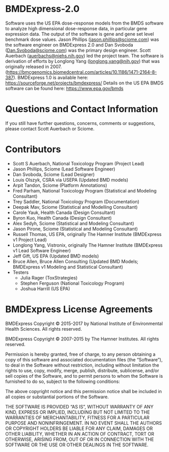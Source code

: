 BMDExpress-2.0
==============
Software uses the US EPA dose-response models from the BMDS software to analyze high dimensional dose-response data, in particular gene expression data. The output of the software is gene and gene set level benchmark dose values. 
Jason Phillips (jason.phillips@sciome.com) was the software engineer on BMDExpress 2.0 and Dan Svoboda (Dan.Svoboda@sciome.com) was the primary design engineer. Scott Auerbach (auerbachs@niehs.nih.gov) led the project team.
The software is derivation of efforts by Longlong Yang (longlong.yang@nih.gov) that was originally released in 2007. (https://bmcgenomics.biomedcentral.com/articles/10.1186/1471-2164-8-387).
BMDExpress 1.0 is available here: https://sourceforge.net/projects/bmdexpress/
Details on the US EPA BMDS software can be found here: https://www.epa.gov/bmds

Questions and Contact Information
=================================

If you still have further questions, concerns, comments or suggestions, please contact Scott Auerbach or Sciome.

Contributors
============

-   Scott S Auerbach, National Toxicology Program (Project Lead)
-   Jason Phillips, Sciome (Lead Software Engineer)
-   Dan Svoboda, Sciome (Lead Designer)
-   Louis Olszyk, CSRA via USEPA (Updated BMD models)
-   Arpit Tandon, Sciome (Platform Annotations)
-   Fred Parham, National Toxicology Program (Statistical and Modeling Consultant)
-   Trey Saddler, National Toxicology Program (Documentation)
-   Deepak Mav, Sciome (Statistical and Modelling Consultant)
-   Carole Yauk, Health Canada (Design Consultant)
-   Byron Kuo, Health Canada (Design Consultant)
-   Alex Sedyh, Sciome (Statistical and Modeling Consultant)
-   Jason Pirone, Sciome (Statistical and Modeling Consultant)
-   Russell Thomas, US EPA, originally The Hamner Institute (BMDExpress v1 Project Lead)
-   Longlong Yang, Vistronix, originally The Hamner Institute (BMDExpress v1 Lead Software Engineer)
-   Jeff Gift, US EPA (Updated BMD models)
-   Bruce Allen, Bruce Allen Consulting (Updated BMD Models; BMDExpress v1 Modeling and Statistical Consultant)
-   Testers
    -   Julia Rager (ToxStrategies)
    -   Stephen Ferguson (National Toxicology Program)
    -   Joshua Harrill (US EPA)

BMDExpress License Agreements
=============================

BMDExpress Copyright © 2015-2017 by National Institute of Environmental Health Sciences. All rights reserved.

BMDExpress Copyright © 2007-2015 by The Hamner Institutes. All rights reserved.

Permission is hereby granted, free of charge, to any person obtaining a copy of this software and associated documentation files (the “Software”), to deal in the Software without restriction, including without limitation the rights to use, copy, modify, merge, publish, distribute, sublicense, and/or sell copies of the Software, and to permit persons to whom the Software is furnished to do so, subject to the following conditions:

The above copyright notice and this permission notice shall be included in all copies or substantial portions of the Software.

THE SOFTWARE IS PROVIDED “AS IS”, WITHOUT WARRANTY OF ANY KIND, EXPRESS OR IMPLIED, INCLUDING BUT NOT LIMITED TO THE WARRANTIES OF MERCHANTABILITY, FITNESS FOR A PARTICULAR PURPOSE AND NONINFRINGEMENT. IN NO EVENT SHALL THE AUTHORS OR COPYRIGHT HOLDERS BE LIABLE FOR ANY CLAIM, DAMAGES OR OTHER LIABILITY, WHETHER IN AN ACTION OF CONTRACT, TORT OR OTHERWISE, ARISING FROM, OUT OF OR IN CONNECTION WITH THE SOFTWARE OR THE USE OR OTHER DEALINGS IN THE SOFTWARE.
